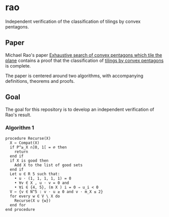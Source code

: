# rao
Independent verification of the classification of tilings by convex pentagons.

## Paper
Michael Rao's paper [Exhaustive search of convex pentagons which tile the plane][paper:rao] contains a proof that the classification of [tilings by convex pentagons][wikipedia:pentagonal_tiling] is complete.

The paper is centered around two algorithms, with accompanying definitions, theorems and proofs.

## Goal
The goal for this repository is to develop an independent verification of Rao's result.

### Algorithm 1

```plain
procedure Recurse(X)
  X ← Compat(X)
  if P^≥_X ∩]0, 1[ = ∅ then 
    return
  end if
  if X is good then
    Add X to the list of good sets
  end if
  Let u ∈ R 5 such that:
    • u · (1, 1, 1, 1, 1) = 0
    • ∀v ∈ X , u · v = 0 and
    • ∀i ∈ {4, 5}, (m X ) i = 0 ⇒ u_i < 0
  V ← {v ∈ N^5 : v · u ≥ 0 and v · m_X ≤ 2}
  for every w ∈ V \ X do
    Recurse(X ∪ {w})
  end for
end procedure
```

[paper:rao]: https://arxiv.org/abs/1708.00274
[wikipedia:pentagonal_tiling]: https://en.wikipedia.org/wiki/Pentagonal_tiling
